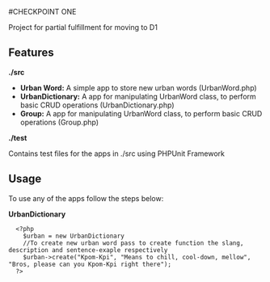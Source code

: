 #CHECKPOINT ONE
<p>
  Project for partial fulfillment for moving to D1
</p>
<h2>Features</h2>
<b>./src</b>
<ul>
  <li><b>Urban Word:</b> A simple app to store new urban words (UrbanWord.php)</li>
  <li><b>UrbanDictionary:</b> A app for manipulating UrbanWord class, to perform basic CRUD operations (UrbanDictionary.php)</li>
  <li><b>Group:</b> A app for manipulating UrbanWord class, to perform basic CRUD operations (Group.php)</li>
</ul>

<b>./test</b>
<p>Contains test files for the apps in ./src using PHPUnit Framework</p>

<h2>Usage</h2>
To use any of the apps follow the steps below:

<b>UrbanDictionary</b>
```
  <?php
    $urban = new UrbanDictionary
    //To create new urban word pass to create function the slang, description and sentence-exaple respectively
    $urban->create("Kpom-Kpi", "Means to chill, cool-down, mellow", "Bros, please can you Kpom-Kpi right there");
  ?>
```
